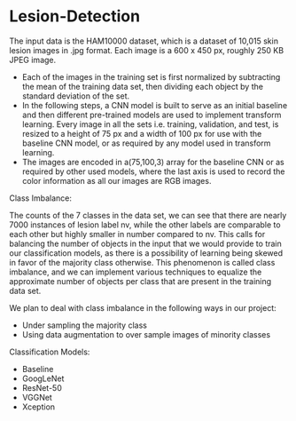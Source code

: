 # Lesion-Detection

The input data is the HAM10000 dataset, which is a dataset of 10,015 skin lesion images in .jpg format. Each image is a 600 x 450 px, roughly 250 KB JPEG image.

- Each of the images in the training set is first normalized by subtracting the mean of the training data set, then dividing each object by the standard deviation of the set.
- In the following steps, a CNN model is built to serve as an initial baseline and then different pre-trained models are used to implement transform learning. Every image in all the sets i.e. training, validation, and test, is resized to a height of 75 px and a width of 100 px for use with the baseline CNN model, or as required by any model used in transform learning.
- The images are encoded in a(75,100,3) array for the baseline CNN or as required by other used models, where the last axis is used to record the color information as all our images are RGB images.


Class Imbalance:

The counts of the 7 classes in the data set, we can see that there are nearly 7000 instances of lesion label nv, while the other labels are comparable to each other but highly smaller in number compared to nv. This calls for balancing the number of objects in the input that we would provide to train our classification models, as there is a possibility of learning being skewed in favor of the majority class otherwise. This phenomenon is called class imbalance, and we can implement various techniques to equalize the approximate number of objects per class that are present in the training data set.

We plan to deal with class imbalance in the following ways in our project:
- Under sampling the majority class
- Using data augmentation to over sample images of minority classes

Classification Models:

- Baseline
- GoogLeNet
- ResNet-50
- VGGNet
- Xception
